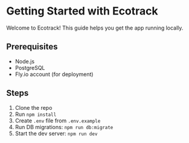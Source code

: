 # Getting Started with Ecotrack

Welcome to Ecotrack! This guide helps you get the app running locally.

## Prerequisites
- Node.js
- PostgreSQL
- Fly.io account (for deployment)

## Steps
1. Clone the repo
2. Run `npm install`
3. Create `.env` file from `.env.example`
4. Run DB migrations: `npm run db:migrate`
5. Start the dev server: `npm run dev`
